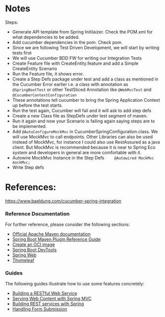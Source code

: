 # Notes

Steps:

* Generate API template from Spring Initilaizer. Check the POM.xml for what dependencies to be added.
* Add cucumber dependencies in the pom. Check pom.
* Since we are following Test Driven Development, we will start by writing tests first
* We will use Cucumber BDD FW for writing our Integration Tests
* Create Feature file with CreateEntity.feature and add a Simple CreateEntity Scenario
* Run the Feature file, it shows error. 
* Create a Step Defs package under test and add a class as mentioned in the Cucumber Error earlier i.e.
a class with annotation as ```@SpringBootTest``` or other TestSliced Annotation like ```@WebMvcTest``` and ```@CucumberContextConfiguration```
* These annotations tell cucumber to bring the Spring Application Context up before the test starts.
* Run the test again, Cucumber will fail and it will ask to add step defs
* Create a new Class file as StepDefs under test segment of maven.
* Run it again and now your Scenario is failing again saying steps are to be implemented.
* Add ```@AutoConfigureMockMvc``` in CucumberSpringConfiguration.class. We will use MockMvc to call endpoints. Other Libraries can also be used instead of MockMvc, for instance I could also use RestAssured as a java client. But MockMvc is recommended because it is near to Spring Eco system and developers in general are more comfortable with it.
* Autowire MockMvc Instance in the Step Defs ```    @Autowired MockMvc mockMvc;```
* Write Step defs

# References:
https://www.baeldung.com/cucumber-spring-integration

### Reference Documentation
For further reference, please consider the following sections:

* [Official Apache Maven documentation](https://maven.apache.org/guides/index.html)
* [Spring Boot Maven Plugin Reference Guide](https://docs.spring.io/spring-boot/docs/2.6.3/maven-plugin/reference/html/)
* [Create an OCI image](https://docs.spring.io/spring-boot/docs/2.6.3/maven-plugin/reference/html/#build-image)
* [Spring Boot DevTools](https://docs.spring.io/spring-boot/docs/2.6.3/reference/htmlsingle/#using-boot-devtools)
* [Spring Web](https://docs.spring.io/spring-boot/docs/2.6.3/reference/htmlsingle/#boot-features-developing-web-applications)
* [Thymeleaf](https://docs.spring.io/spring-boot/docs/2.6.3/reference/htmlsingle/#boot-features-spring-mvc-template-engines)

### Guides
The following guides illustrate how to use some features concretely:

* [Building a RESTful Web Service](https://spring.io/guides/gs/rest-service/)
* [Serving Web Content with Spring MVC](https://spring.io/guides/gs/serving-web-content/)
* [Building REST services with Spring](https://spring.io/guides/tutorials/bookmarks/)
* [Handling Form Submission](https://spring.io/guides/gs/handling-form-submission/)

